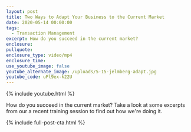 ```yaml
---
layout: post
title: Two Ways to Adapt Your Business to the Current Market
date: 2020-05-14 00:00:00
tags:
  - Transaction Management
excerpt: How do you succeed in the current market?
enclosure:
pullquote:
enclosure_type: video/mp4
enclosure_time:
use_youtube_image: false
youtube_alternate_image: /uploads/5-15-jelmberg-adapt.jpg
youtube_code: uPl9ex-k22U
---
```


{% include youtube.html %}

How do you succeed in the current market? Take a look at some excerpts from our a recent training session to find out how we're doing it.

{% include full-post-cta.html %}